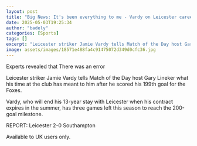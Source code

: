 ```yaml
---
layout: post
title: "Big News: It's been everything to me - Vardy on Leicester career"
date: 2025-05-03T19:25:34
author: "badely"
categories: [Sports]
tags: []
excerpt: "Leicester striker Jamie Vardy tells Match of the Day host Gary Lineker what his time at the club has meant to him after he scored his 199th goal for t"
image: assets/images/18571e488fa4c91475072d349d0cfc36.jpg
---
```


Experts revealed that There was an error

Leicester striker Jamie Vardy tells Match of the Day host Gary Lineker what his time at the club has meant to him after he scored his 199th goal for the Foxes.

Vardy, who will end his 13-year stay with Leicester when his contract expires in the summer, has three games left this season to reach the 200-goal milestone.

REPORT: Leicester 2-0 Southampton

Available to UK users only.

